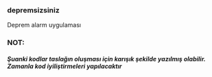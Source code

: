 ### depremsizsiniz

Deprem alarm uygulaması

### NOT:

##### Şuanki kodlar taslağın oluşması için karışık şekilde yazılmış olabilir. Zamanla kod iyiliştirmeleri yapılacaktır

